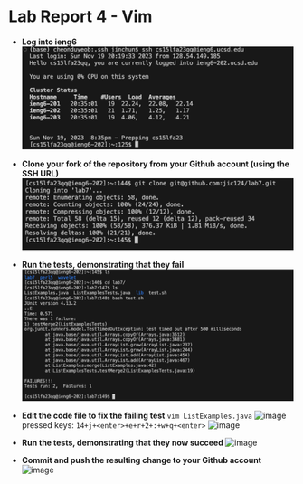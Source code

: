 # Lab Report 4 - Vim

* **Log into ieng6**
  ![image](lab4_1.png)
  
* **Clone your fork of the repository from your Github account (using the SSH URL)**
  ![image](lab4_2.png)

* **Run the tests, demonstrating that they fail**
  ![image](lab4_3.png)
  
* **Edit the code file to fix the failing test**
  ```vim ListExamples.java```
  ![image](lab4_4.png)
  pressed keys: ```14+j+<enter>+e+r+2+:+w+q+<enter>```
  ![image](lab4_5.png)

* **Run the tests, demonstrating that they now succeed**
  ![image](lab4_6.png)
  
* **Commit and push the resulting change to your Github account**
  ![image](lab4_7.png)
